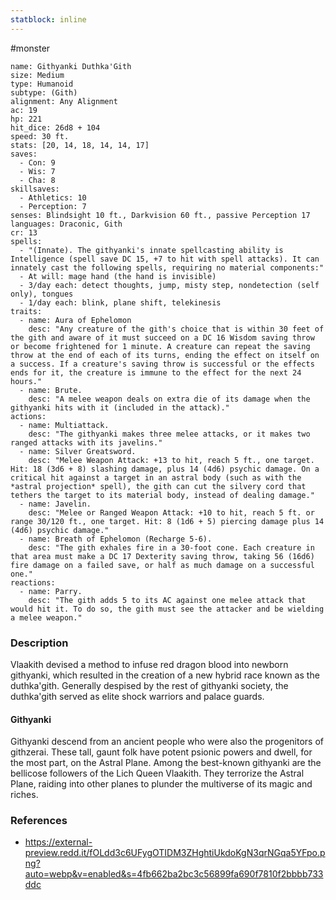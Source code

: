 ```yaml
---
statblock: inline
---
```

 #monster 

```statblock
name: Githyanki Duthka'Gith
size: Medium
type: Humanoid
subtype: (Gith)
alignment: Any Alignment
ac: 19
hp: 221
hit_dice: 26d8 + 104
speed: 30 ft.
stats: [20, 14, 18, 14, 14, 17]
saves:
  - Con: 9
  - Wis: 7
  - Cha: 8
skillsaves:
  - Athletics: 10
  - Perception: 7
senses: Blindsight 10 ft., Darkvision 60 ft., passive Perception 17
languages: Draconic, Gith
cr: 13
spells:
  - "(Innate). The githyanki's innate spellcasting ability is Intelligence (spell save DC 15, +7 to hit with spell attacks). It can innately cast the following spells, requiring no material components:"
  - At will: mage hand (the hand is invisible)
  - 3/day each: detect thoughts, jump, misty step, nondetection (self only), tongues
  - 1/day each: blink, plane shift, telekinesis
traits:
  - name: Aura of Ephelomon
    desc: "Any creature of the gith's choice that is within 30 feet of the gith and aware of it must succeed on a DC 16 Wisdom saving throw or become frightened for 1 minute. A creature can repeat the saving throw at the end of each of its turns, ending the effect on itself on a success. If a creature's saving throw is successful or the effects ends for it, the creature is immune to the effect for the next 24 hours."
  - name: Brute.
    desc: "A melee weapon deals on extra die of its damage when the githyanki hits with it (included in the attack)."
actions:
  - name: Multiattack.
    desc: "The githyanki makes three melee attacks, or it makes two ranged attacks with its javelins."
  - name: Silver Greatsword.
    desc: "Melee Weapon Attack: +13 to hit, reach 5 ft., one target. Hit: 18 (3d6 + 8) slashing damage, plus 14 (4d6) psychic damage. On a critical hit against a target in an astral body (such as with the *astral projection* spell), the gith can cut the silvery cord that tethers the target to its material body, instead of dealing damage."
  - name: Javelin.
    desc: "Melee or Ranged Weapon Attack: +10 to hit, reach 5 ft. or range 30/120 ft., one target. Hit: 8 (1d6 + 5) piercing damage plus 14 (4d6) psychic damage."
  - name: Breath of Ephelomon (Recharge 5-6).
    desc: "The gith exhales fire in a 30-foot cone. Each creature in that area must make a DC 17 Dexterity saving throw, taking 56 (16d6) fire damage on a failed save, or half as much damage on a successful one."
reactions:
  - name: Parry.
    desc: "The gith adds 5 to its AC against one melee attack that would hit it. To do so, the gith must see the attacker and be wielding a melee weapon."
```

### Description

Vlaakith devised a method to infuse red dragon blood into newborn githyanki, which resulted in the creation of a new hybrid race known as the duthka'gith. Generally despised by the rest of githyanki society, the duthka'gith served as elite shock warriors and palace guards.

#### Githyanki

Githyanki descend from an ancient people who were also the progenitors of githzerai. These tall, gaunt folk have potent psionic powers and dwell, for the most part, on the Astral Plane. Among the best-known githyanki are the bellicose followers of the Lich Queen Vlaakith. They terrorize the Astral Plane, raiding into other planes to plunder the multiverse of its magic and riches.

### References

* https://external-preview.redd.it/fOLdd3c6UFygOTIDM3ZHghtiUkdoKgN3qrNGqa5YFpo.png?auto=webp&v=enabled&s=4fb662ba2bc3c56899fa690f7810f2bbbb733ddc
